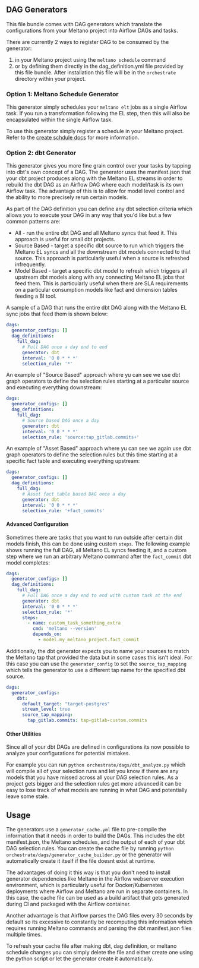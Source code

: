 ## DAG Generators

This file bundle comes with DAG generators which translate the configurations from your Meltano project into Airflow DAGs and tasks.

There are currently 2 ways to register DAG to be consumed by the generator:
1. in your Meltano project using the `meltano schedule` command
1. or by defining them directly in the dag_definition.yml file provided by this file bundle.
After installation this file will be in the `orchestrate` directory within your project.

### Option 1: Meltano Schedule Generator

This generator simply schedules your `meltano elt` jobs as a single Airflow task.
If you run a transformation following the EL step, then this will also be encapsulated within the single Airflow task.

To use this generator simply register a schedule in your Meltano project.
Refer to the [create schdule docs](https://docs.meltano.com/reference/command-line-interface#schedule) for more information.

### Option 2: dbt Generator

This generator gives you more fine grain control over your tasks by tapping into dbt's own concept of a DAG.
The generator uses the manifest.json that your dbt project produces along with the Meltano EL streams in order to rebuild the dbt DAG as an Airflow DAG where each model/task is its own Airflow task.
The advantage of this is to allow for model level control and the ability to more precisely rerun certain models.

As part of the DAG definition you can define any dbt selection criteria which allows you to execute your DAG in any way that you'd like but a few common patterns are:

- All - run the entire dbt DAG and all Meltano syncs that feed it.
This approach is useful for small dbt projects.
- Source Based - target a specific dbt source to run which triggers the Meltano EL syncs and all the downstream dbt models connected to that source.
This approach is particularly useful when a source is refreshed infrequently.
- Model Based - target a specific dbt model to refresh which triggers all upstream dbt models along with any connecting Meltano EL jobs that feed them.
This is particularly useful when there are SLA requirements on a particular consumption models like fact and dimension tables feeding a BI tool.

A sample of a DAG that runs the entire dbt DAG along with the Meltano EL sync jobs that feed them is shown below:

```yaml
dags:
  generator_configs: []
  dag_definitions:
    full_dag:
      # Full DAG once a day end to end
      generator: dbt
      interval: '0 0 * * *'
      selection_rule: '*'
```

An example of "Source Based" approach where yu can see we use dbt graph operators to define the selection rules starting at a particular source and executing everything downstream:

```yaml
dags:
  generator_configs: []
  dag_definitions:
    full_dag:
      # Source based DAG once a day
      generator: dbt
      interval: '0 0 * * *'
      selection_rule: 'source:tap_gitlab.commits+'
```

An example of "Asset Based" approach where yu can see we again use dbt graph operators to define the selection rules but this time starting at a specific fact table and executing everything upstream:

```yaml
dags:
  generator_configs: []
  dag_definitions:
    full_dag:
      # Asset fact table based DAG once a day
      generator: dbt
      interval: '0 0 * * *'
      selection_rule: '+fact_commits'
```


#### Advanced Configuration

Sometimes there are tasks that you want to run outside after certain dbt models finish, this can be done using custom `steps`.
The following example shows running the full DAG, all Meltano EL syncs feeding it, and a custom step where we run an arbitrary Meltano command after the `fact_commit` dbt model completes:

```yaml
dags:
  generator_configs: []
  dag_definitions:
    full_dag:
      # Full DAG once a day end to end with custom task at the end
      generator: dbt
      interval: '0 0 * * *'
      selection_rule: '*'
      steps:
        - name: custom_task_something_extra
          cmd: 'meltano --version'
          depends_on:
            - model.my_meltano_project.fact_commit
```

Additionally, the dbt generator expects you to name your sources to match the Meltano tap that provided the data but in some cases this isn't ideal.
For this case you can use the `generator_config` to set the `source_tap_mapping` which tells the generator to use a different tap name for the specified dbt source.

```yaml
dags:
  generator_configs:
    dbt:
      default_target: "target-postgres"
      stream_level: true
      source_tap_mapping:
        tap_gitlab.commits: tap-gitlab-custom.commits
```

#### Other Utilities

Since all of your dbt DAGs are defined in configurations its now possible to analyze your configurations for potential mistakes.

For example you can run `python orchestrate/dags/dbt_analyze.py` which will compile all of your selection runs and let you know if there are any models that you have missed across all your DAG selection rules.
As a project gets bigger and the selection rules get more advanced it can be easy to lose track of what models are running in what DAG and potentially leave some stale.



## Usage

The generators use a `generator_cache.yml` file to pre-compile the information that it needs in order to build the DAGs.
This includes the dbt manifest.json, the Meltano schedules, and the output of each of your dbt DAG selection rules.
You can create the cache file by running `python orchestrate/dags/generator_cache_builder.py` or the generator will automatically create it itself if the file doesnt exist at runtime.

The advantages of doing it this way is that you don't need to install generator dependencies like Meltano in the Airflow webserver execution environment, which is particularly useful for Docker/Kubernetes deployments where Airflow and Meltano are run in separate containers.
In this case, the cache file can be used as a build artifact that gets generated during CI and packaged with the Airflow container.

Another advantage is that Airflow parses the DAG files every 30 seconds by default so its excessive to constantly be recomputing this information which requires running Meltano commands and parsing the dbt manifest.json files multiple times.

To refresh your cache file after making dbt, dag definition, or meltano schedule changes you can simply delete the file and either create one using the python script or let the generator create it automatically.
